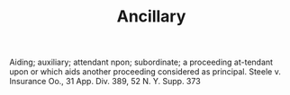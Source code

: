 ---
title: Ancillary
letter: A
permalink: "/definitions/bld-ancillary.html"
body: Aiding; auxiliary; attendant npon; subordinate; a proceeding at-tendant upon
  or which aids another proceeding considered as principal. Steele v. Insurance Oo.,
  31 App. Div. 389, 52 N. Y. Supp. 373
published_at: '2018-07-07'
source: Black's Law Dictionary 2nd Ed (1910)
layout: post
---